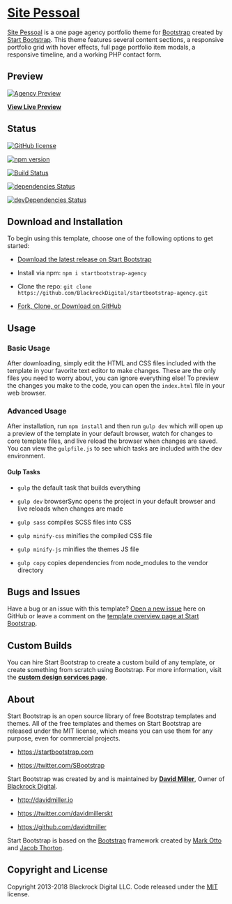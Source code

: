# [Site Pessoal](https://github.com/crisgit/site/)

  

[Site Pessoal](https://github.com/crisgit/site/) is a one page agency portfolio theme for [Bootstrap](http://getbootstrap.com/) created by [Start Bootstrap](http://startbootstrap.com/). This theme features several content sections, a responsive portfolio grid with hover effects, full page portfolio item modals, a responsive timeline, and a working PHP contact form.

  

## Preview

  

[![Agency Preview](https://startbootstrap.com/assets/img/templates/agency.jpg)](https://blackrockdigital.github.io/startbootstrap-agency/)

  

**[View Live Preview](https://blackrockdigital.github.io/startbootstrap-agency/)**

  

## Status

  

[![GitHub license](https://img.shields.io/badge/license-MIT-blue.svg)](https://raw.githubusercontent.com/BlackrockDigital/startbootstrap-agency/master/LICENSE)

[![npm version](https://img.shields.io/npm/v/startbootstrap-agency.svg)](https://www.npmjs.com/package/startbootstrap-agency)

[![Build Status](https://travis-ci.org/BlackrockDigital/startbootstrap-agency.svg?branch=master)](https://travis-ci.org/BlackrockDigital/startbootstrap-agency)

[![dependencies Status](https://david-dm.org/BlackrockDigital/startbootstrap-agency/status.svg)](https://david-dm.org/BlackrockDigital/startbootstrap-agency)

[![devDependencies Status](https://david-dm.org/BlackrockDigital/startbootstrap-agency/dev-status.svg)](https://david-dm.org/BlackrockDigital/startbootstrap-agency?type=dev)

  

## Download and Installation

  

To begin using this template, choose one of the following options to get started:

*  [Download the latest release on Start Bootstrap](https://startbootstrap.com/template-overviews/agency/)

* Install via npm: `npm i startbootstrap-agency`

* Clone the repo: `git clone https://github.com/BlackrockDigital/startbootstrap-agency.git`

*  [Fork, Clone, or Download on GitHub](https://github.com/BlackrockDigital/startbootstrap-agency)

  

## Usage

  

### Basic Usage

  

After downloading, simply edit the HTML and CSS files included with the template in your favorite text editor to make changes. These are the only files you need to worry about, you can ignore everything else! To preview the changes you make to the code, you can open the `index.html` file in your web browser.

  

### Advanced Usage

  

After installation, run `npm install` and then run `gulp dev` which will open up a preview of the template in your default browser, watch for changes to core template files, and live reload the browser when changes are saved. You can view the `gulpfile.js` to see which tasks are included with the dev environment.

  

#### Gulp Tasks

  

-  `gulp` the default task that builds everything

-  `gulp dev` browserSync opens the project in your default browser and live reloads when changes are made

-  `gulp sass` compiles SCSS files into CSS

-  `gulp minify-css` minifies the compiled CSS file

-  `gulp minify-js` minifies the themes JS file

-  `gulp copy` copies dependencies from node_modules to the vendor directory

  

## Bugs and Issues

  

Have a bug or an issue with this template? [Open a new issue](https://github.com/BlackrockDigital/startbootstrap-agency/issues) here on GitHub or leave a comment on the [template overview page at Start Bootstrap](http://startbootstrap.com/template-overviews/agency/).

  

## Custom Builds

  

You can hire Start Bootstrap to create a custom build of any template, or create something from scratch using Bootstrap. For more information, visit the **[custom design services page](https://startbootstrap.com/bootstrap-design-services/)**.

  

## About

  

Start Bootstrap is an open source library of free Bootstrap templates and themes. All of the free templates and themes on Start Bootstrap are released under the MIT license, which means you can use them for any purpose, even for commercial projects.

  

* https://startbootstrap.com

* https://twitter.com/SBootstrap

  

Start Bootstrap was created by and is maintained by **[David Miller](http://davidmiller.io/)**, Owner of [Blackrock Digital](http://blackrockdigital.io/).

  

* http://davidmiller.io

* https://twitter.com/davidmillerskt

* https://github.com/davidtmiller

  

Start Bootstrap is based on the [Bootstrap](http://getbootstrap.com/) framework created by [Mark Otto](https://twitter.com/mdo) and [Jacob Thorton](https://twitter.com/fat).

  

## Copyright and License

  

Copyright 2013-2018 Blackrock Digital LLC. Code released under the [MIT](https://github.com/BlackrockDigital/startbootstrap-agency/blob/gh-pages/LICENSE) license.